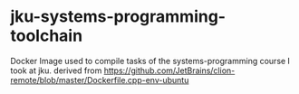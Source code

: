 # jku-systems-programming-toolchain

Docker Image used to compile tasks of the systems-programming course I took at jku.
derived from https://github.com/JetBrains/clion-remote/blob/master/Dockerfile.cpp-env-ubuntu

